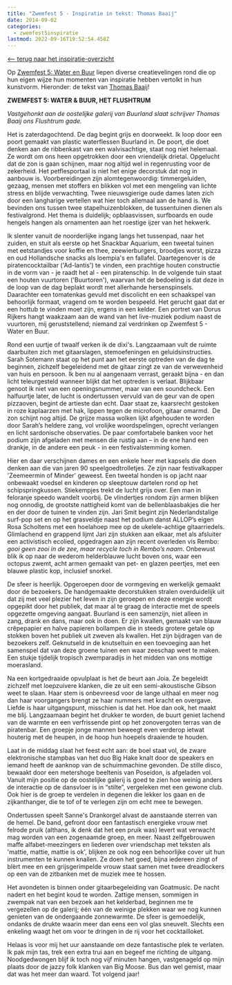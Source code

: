 ```yaml
---
title: "Zwemfest 5 - Inspiratie in tekst: Thomas Baaij"
date: 2014-09-02
categories:
  - zwemfest5inspiratie
lastmod: 2022-09-16T19:52:54.458Z
---
```

[<-- terug naar het inspiratie-overzicht](/berichten/zwemfest-5-in-tekst-en-beeld/) 

Op [Zwemfest 5: Water en Buur](/zwemfest/2014/) liepen diverse creatievelingen rond die op hun eigen wijze hun momenten van inspiratie hebben vertolkt in hun kunstvorm. Hieronder: de tekst van [Thomas Baaij](https://www.facebook.com/th.baaij)!

**ZWEMFEST 5: WATER & BUUR, HET FLUSHTRUM**

_Vastgehonkt aan de oostelijke galerij van Buurland slaat schrijver Thomas Baaij ons Flushtrum gade._

Het is zaterdagochtend. De dag begint grijs en doorweekt. Ik loop door een poort gemaakt van plastic waterflessen Buurland in. De poort, die doet denken aan de ribbenkast van een walvisachtige, staat nog niet helemaal. Ze wordt om ons heen opgetrokken door een vriendelijk drietal. Opgelucht dat de zon is gaan schijnen, maar nog altijd wel in regenrusting voor de zekerheid. Het petflesportaal is niet het enige decorstuk dat nog in aanbouw is. Voorbereidingen zijn alomtegenwoordig: timmergeluiden, gezaag, mensen met stoffers en blikken vol met een mengeling van lichte stress en blijde verwachting. Twee nieuwsgierige oude dames laten zich door een langharige vertellen wat hier toch allemaal aan de hand is. We bevinden ons tussen twee stapelhuizenblokken, de tussentuinen dienen als festivalgrond. Het thema is duidelijk; opblaasvissen, surfboards en oude hengels hangen als ornamenten aan het roestige ijzer van het hekwerk.

Ik slenter vanuit de noorderlijke ingang langs het tussenpad, naar het zuiden, en stuit als eerste op het Snackbar Aquarium, een tweetal tuinen met eetstandjes voor koffie en thee, zeewierburgers, broodjes worst, pizza en oud Hollandsche snacks als loempia's en fallafel. Daartegenover is de piratencocktailbar ('Ad-lantis') te vinden, een prachtige houten constructie in de vorm van - je raadt het al - een piratenschip. In de volgende tuin staat een houten vuurtoren ('Buurtoren'), waarvan het de bedoeling is dat deze in de loop van de dag beplakt wordt met allerhande hersenspinsels. Daarachter een tomatenkas gevuld met discolicht en een schaakspel van behoorlijk formaat, vragend om te worden bespeeld. Het gerucht gaat dat er een hottub te vinden moet zijn, ergens in een kelder. Een portret van Dorus Rijkers hangt waakzaam aan de wand van het live-muziek podium naast de vuurtoren, mij geruststellend; niemand zal verdrinken op Zwemfest 5 - Water en Buur.

Rond een uurtje of twaalf verken ik de dixi's. Langzaamaan vult de ruimte daarbuiten zich met gitaarslagen, stemoefeningen en geluidsinstructies. Sarah Sotemann staat op het punt aan het eerste optreden van de dag te beginnen, zichzelf begeleidend met de gitaar zingt ze van de verwevenheid van huis en persoon. Ik ben nu al aangenaam verrast, geraakt bijna - en dan licht teleurgesteld wanneer blijkt dat het optreden is verlaat. Blijkbaar genoot ik niet van een openingsnummer, maar van een soundcheck. Een halfuurtje later, de lucht is ondertussen vervuld van de geur van de open pizzaoven, begint de artieste dan echt. Daar staat ze, kaarsrecht gestoken in roze kaplaarzen met hak, lippen tegen de microfoon, gitaar omarmd.  De zon schijnt nog altijd. De grijze massa wolken lijkt afgehouden te worden door Sarah’s heldere zang, vol vrolijke woordspelingen, oprecht verlangen en licht sardonische observaties. De paar comfortabele banken voor het podium zijn afgeladen met mensen die rustig aan – in de ene hand een drankje, in de andere een peuk - in een festivalstemming komen.

Hier en daar verschijnen dames en een enkele heer met kapsels die doen denken aan die van jaren 90 speelgoedtrolletjes. Ze zijn naar festivalkapper 'Zeemeermin of Minder' geweest. Een tweetal honden is op jacht naar onbewaakt voedsel en kinderen op sleeptouw dartelen rond op het schipspringkussen. Stiekempjes trekt de lucht grijs over. Een man in feloranje speedo wandelt voorbij. De vlindertjes rondom zijn armen blijken nog onnodig, de grootste nattigheid komt van de bellenblaasbakjes die her en der door de tuinen te vinden zijn. Jari Smit begint zijn Nederlandstalige surf-pop set en op het grasveldje naast het podium danst ALLOP’s eigen Rosa Scholtens met een hoelahoep mee op de ukelele-achtige gitaarriedels. Glimlachend en grappend lijmt Jari zijn stukken aan elkaar, met als afsluiter een activistisch ecolied, opgedragen aan zijn recent overleden vis Rembo: _gooi geen zooi in de zee, maar recycle toch in Rembo’s naam_. Onbewust blik ik op naar de wederom helderblauwe lucht boven ons, waar een octopus zwemt, acht armen gemaakt van pet- en glazen peertjes, met een blauwe plastic kop, inclusief snorkel.

De sfeer is heerlijk. Opgeroepen door de vormgeving en werkelijk gemaakt door de bezoekers. De handgemaakte decorstukken stralen overduidelijk uit dat zij met veel plezier het leven in zijn geroepen en deze energie wordt opgepikt door het publiek, dat maar al te graag de interactie met de speels opgezette omgeving aangaat. Buurland is een samenzijn, niet alleen in zang, drank en dans, maar ook in doen. Er zijn kwallen, gemaakt van blauw crêpepapier en halve papieren bollampen die in steeds grotere getale op stokken boven het publiek uit zweven als kwallen. Het zijn bijdragen van de bezoekers zelf. Geknutseld in de knutseltuin en een toevoeging aan het samenspel dat van deze groene tuinen een waar zeeschap weet te maken. Een stukje tijdelijk tropisch zwemparadijs in het midden van ons mottige moerasland.

Na een kortgedraaide opvulplaat is het de beurt aan Joia. Ze begeleidt zichzelf met loepzuivere klanken, die ze uit een semi-akoustische Gibson weet te slaan. Haar stem is onbevreesd voor de lange uithaal en meer nog dan haar voorgangers brengt ze haar nummers met kracht en overgave. Liefde is haar uitgangspunt, misschien is dat het. Hoe dan ook, het maakt me blij. Langzaamaan begint het drukker te worden, de buurt geniet lachend van de warmte en een verfrissende pint op het zonovergoten terras van de piratenbar. Een groepje jonge mannen beweegt even verderop ietwat houterig met de heupen, in de hoop hun hoepels draaiende te houden.

Laat in de middag slaat het feest echt aan: de boel staat vol, de zware elektronische stampbas van het duo Big Hake knalt door de speakers en iemand heeft de aanknop van de schuimmachine gevonden. De stille disco, bewaakt door een metershoge beeltenis van Poseidon, is afgeladen vol. Vanuit mijn positie op de oostelijke galerij is goed te zien hoe weinig anders de interactie op de dansvloer is in “stilte”, vergeleken met een gewone club. Ook hier is de groep te verdelen in degenen die lekker los gaan en de zijkanthanger, die te tof of te verlegen zijn om echt mee te bewegen.

Ondertussen speelt Sanne's Drankorgel alvast de aanstaande sterren van de hemel. De band, gefront door een fantastisch energieke vrouw met felrode pruik (althans, ik denk dat het een pruik was) levert wat verwacht mag worden van een zogenaamde groep, en meer. Naast zelfgebrouwen maffe alfabet-meezingers en liederen over vriendschap met teksten als 'mattie, mattie, mattie is ok', blijken ze ook nog een behoorlijke cover uit hun instrumenten te kunnen knallen. Ze doen het goed, bijna iedereen zingt of blèrt mee en een grijsgerimpelde vrouw staat samen met twee dreadlockers op een van de zitbanken met de muziek mee te hossen.

Het avondeten is binnen onder gitaarbegeleiding van Goatmusic. De nacht nadert en het begint koud te worden. Zattige mensen, sommigen in zwempak nat van een bezoek aan het kelderbad, beginnen me te vergezellen op de galerij; één van de weinige plekken waar we nog kunnen genieten van de ondergaande zonnewarmte. De sfeer is gemoedelijk, ondanks de drukte waarin meer dan eens een vol glas sneuvelt. Slechts een enkeling waagt het om voor te dringen in de rij voor het cocktailloket.

Helaas is voor mij het uur aanstaande om deze fantastische plek te verlaten. Ik pak mijn tas, trek een extra trui aan en begeef me richting de uitgang. Noodgedwongen blijf ik toch nog vijf minuten hangen, vastgenageld op mijn plaats door de jazzy folk klanken van Big Moose. Bus dan wel gemist, maar dat was het meer dan waard. Tot volgend jaar!
